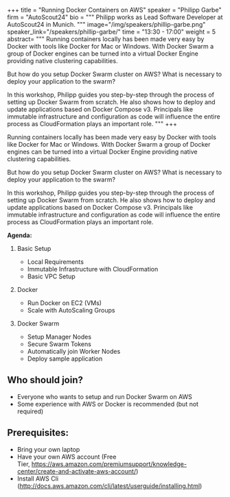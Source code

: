 +++
title = "Running Docker Containers on AWS"
speaker = "Philipp Garbe"
firm = "AutoScout24"
bio = """
Philipp works as Lead Software Developer at AutoScout24 in Munich.
"""
image="/img/speakers/phillip-garbe.png"
speaker_link="/speakers/phillip-garbe/"
time = "13:30 - 17:00"
weight = 5
abstract= """
Running containers locally has been made very easy by Docker with tools like Docker for Mac or Windows. With Docker Swarm a group of Docker engines can be turned into a virtual Docker Engine providing native clustering capabilities.

But how do you setup Docker Swarm cluster on AWS? What is necessary to deploy your application to the swarm?

In this workshop, Philipp guides you step-by-step through the process of setting up Docker Swarm from scratch.
He also shows how to deploy and update applications based on Docker Compose v3. 
Principals like immutable infrastructure and configuration as code will influence the entire process as CloudFormation plays an important role.
"""
+++

Running containers locally has been made very easy by Docker with tools like Docker for Mac or Windows. With Docker Swarm a group of Docker engines can be turned into a virtual Docker Engine providing native clustering capabilities.

But how do you setup Docker Swarm cluster on AWS? What is necessary to deploy your application to the swarm?

In this workshop, Philipp guides you step-by-step through the process of setting up Docker Swarm from scratch. He also shows how to deploy and update applications based on Docker Compose v3. Principals like immutable infrastructure and configuration as code will influence the entire process as CloudFormation plays an important role.

**Agenda:**

1. Basic Setup
	*	Local Requirements
	*	Immutable Infrastructure with CloudFormation
	*	Basic VPC Setup

2. Docker 
	*	Run Docker on EC2 (VMs)
	*	Scale with AutoScaling Groups

3. Docker Swarm
	* Setup Manager Nodes
	* Secure Swarm Tokens
	* Automatically join Worker Nodes
	*	Deploy sample application

## Who should join?

* Everyone who wants to setup and run Docker Swarm on AWS
* Some experience with AWS or Docker is recommended (but not required)

## Prerequisites:

* Bring your own laptop
* Have your own AWS account (Free Tier, https://aws.amazon.com/premiumsupport/knowledge-center/create-and-activate-aws-account/)
* Install AWS Cli (http://docs.aws.amazon.com/cli/latest/userguide/installing.html)
